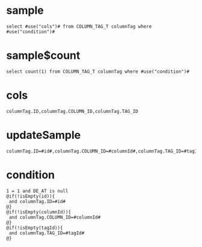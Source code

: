 sample
===

	select #use("cols")# from COLUMN_TAG_T columnTag where  #use("condition")#

sample$count
===
    select count(1) from COLUMN_TAG_T columnTag where #use("condition")#

cols
===
	columnTag.ID,columnTag.COLUMN_ID,columnTag.TAG_ID

updateSample
===

	columnTag.ID=#id#,columnTag.COLUMN_ID=#columnId#,columnTag.TAG_ID=#tagId#

condition
===

	1 = 1 and DE_AT is null
	@if(!isEmpty(id)){
	 and columnTag.ID=#id#
	@}
	@if(!isEmpty(columnId)){
	 and columnTag.COLUMN_ID=#columnId#
	@}
	@if(!isEmpty(tagId)){
	 and columnTag.TAG_ID=#tagId#
	@}



